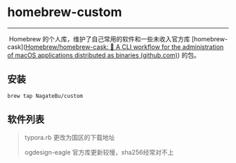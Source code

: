 # homebrew-custom

---

​		Homebrew 的个人库，维护了自己常用的软件和一些未收入官方库 [homebrew-cask]([Homebrew/homebrew-cask: 🍻 A CLI workflow for the administration of macOS applications distributed as binaries (github.com)](https://github.com/Homebrew/homebrew-cask))  的包。



## 安装

``` bash
brew tap NagateBu/custom
```



## 软件列表

> typora.rb										更改为国区的下载地址
>
> ogdesign-eagle							  官方库更新较慢，sha256经常对不上
